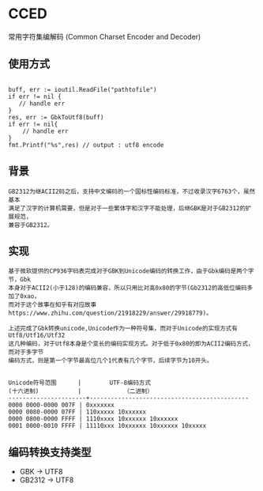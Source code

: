 
# CCED
常用字符集编解码 (Common Charset Encoder and Decoder)

## 使用方式
```golang
    
buff, err := ioutil.ReadFile("pathtofile")
if err != nil {
   // handle err
}
res, err := GbkToUtf8(buff)
if err != nil{
    // handle err
}
fmt.Printf("%s",res) // output : utf8 encode
```

## 背景
    GB2312为继ACII2码之后，支持中文编码的一个国标性编码标准，不过收录汉字6763个，虽然基本
    满足了汉字的计算机需要，但是对于一些繁体字和汉字不能处理，后继GBK是对于GB2312的扩展规范，
    兼容于GB2312。

## 实现
    基于微软提供的CP936字码表完成对于GBK到Unicode编码的转换工作，由于Gbk编码是两个字节，Gbk
    本身对于ACII2(小于128)的编码兼容，所以只用比对高0x80的字节(Gb2312的高低位编码多加了0xao，
    而对于这个故事在知乎有对应故事https://www.zhihu.com/question/21918229/answer/29918779)。
    
    上述完成了Gbk转换unicode,Unicode作为一种符号集，而对于Unicode的实现方式有Utf8/Utf16/Utf32
    这几种编码，对于Utf8本身是个变长的编码实现方式。对于低于0x80的即为ACII2编码方式，而对于多字节
    编码方式，则是第一个字节最高位几个1代表有几个字节，后续字节为10开头。
    
    
    Unicode符号范围      |        UTF-8编码方式
    (十六进制)           |            （二进制）
    ----------------------+---------------------------------------------
    0000 0000-0000 007F | 0xxxxxxx
    0000 0080-0000 07FF | 110xxxxx 10xxxxxx
    0000 0800-0000 FFFF | 1110xxxx 10xxxxxx 10xxxxxx
    0001 0000-0010 FFFF | 11110xxx 10xxxxxx 10xxxxxx 10xxxxx
## 编码转换支持类型

- GBK -> UTF8
- GB2312 -> UTF8